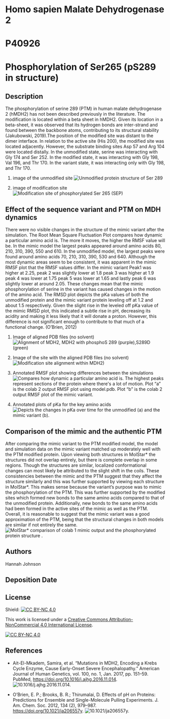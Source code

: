# Homo sapien Malate Dehydrogenase 2
# P40926
# Phosphorylation of Ser265 (pS289 in structure)


## Description

The phosphorylation of serine 289 (PTM) in human malate dehydrogenase 2 (hMDH2) has not been described previously in the literature. The modification is located within a beta sheet in hMDH2. Given its location in a beta-sheet, it was observed that its hydrogen bonds are inter-strand and found between the backbone atoms, contributing to its structural stability (Jakubowski, 2019).The position of the modified site was distant to the dimer interface. In relation to the active site (His 200), the modified site was located adjacently. However, the substrate binding sites Asp 57 and Arg 104 were located distally. In the unmodified state, serine was interacting with Gly 174 and Ser 252. In the modified state, it was interacting with Gly 198, Val 196, and Thr 170. In the variant state, it was interacting only with Gly 198, and Thr 170. 


1. image of the unmodified site
![Unmodified protein structure of Ser 289](images/unmodified_site.png)

2. image of modification site
![Modification site of phosphorylated Ser 265 (SEP)](images/ptm_modified_site.png)


## Effect of the sequence variant and PTM on MDH dynamics

There were no visible changes in the structure of the mimic variant after the simulation. The Root Mean Square Fluctuation Plot compares how dynamic a particular amino acid is. The more it moves, the higher the RMSF value will be. In the mimic model the largest peaks appeared around amino acids 80, 210, 310, 390, 550 and 610. In the unmodified model, the largest peaks were found around amino acids 70, 210, 310, 390, 530 and  640. Although the most dynamic areas seem to be consistent, it was apparent in the mimic RMSF plot that the RMSF values differ. In the mimic variant Peak1 was higher at 2.25, peak 2 was slightly lower at 1.8 peak 3 was higher at 1.9 peak 4 was lower at 1.75 peak 5 was lower at 1.65 and lastly peak 6 was slightly lower at around 2.05. These changes mean that the mimic phosphorylation of serine in the variant has caused changes in the motion of the amino acid. The RMSD plot depicts the pKa values of both the unmodified protein and the mimic variant protein leveling off at 1.2 and about 1.5 respectively. Given the slight rise in the leveled off pKa value of the mimic RMSD plot, this indicated a subtle rise in pH, decreasing its acidity and making it less likely that it will donate a proton. However, this difference is not significant enough to contribute to that much of a functional change. (O’Brien, 2012)


1. Image of aligned PDB files (no solvent)
![Alignment of MDH2, MDH2 with phosphoS 289 (purple),S289D (green)](Images/aligned_PDB_files.jpg)

2. Image of the site with the aligned PDB files (no solvent)
![Modification site alignment within MDH2)](images/modified_site.jpg)

3. Annotated RMSF plot showing differences between the simulations
![Compares how dynamic a particular amino acid is. The highest peaks represent sections of the protein where there's a lot of motion. Plot “a” is the colab 2 output RMSF plot using model.pdb. Plot “b” is the colab 2 output RMSF plot of the mimic variant.](images/rmsf_plot.png)

4. Annotated plots of pKa for the key amino acids
![Depicts the changes in pKa over time for the unmodified (a) and the mimic variant (b).](images/rmsd.png)



## Comparison of the mimic and the authentic PTM

After comparing the mimic variant to the PTM modified model, the model and simulation data on the mimic variant matched up moderately well with the PTM modified protein. Upon viewing both structures in MolStar* the structures did not overlap entirely, but there is complete overlap in some regions. Though the structures are similar, localized conformational changes can most likely be attributed to the slight shift in the coils. These consistencies between the mimic and the PTM suggest that they affect the structure similarly and this was further supported by viewing each structure in MolStar*. This makes sense because the variant’s purpose was to mimic the phosphorylation of the PTM. This was further supported by the modified sites which formed new bonds to the same amino acids compared to that of the unmodified protein. Additionally, new bonds to the same amino acids had been formed in the active sites of the mimic as well as the PTM. Overall, it is reasonable to suggest that the mimic variant was a good approximation of the PTM, being that the structural changes in both models are similar if not entirely the same.
![MolStar* comparison of colab 1 mimic output and the phosphorylated protein structure .](images/mimick_ptm_comparison.jpg)


## Authors

Hannah Johnson

## Deposition Date

## License

Shield: [![CC BY-NC 4.0][cc-by-nc-shield]][cc-by-nc]

This work is licensed under a
[Creative Commons Attribution-NonCommercial 4.0 International License][cc-by-nc].

[![CC BY-NC 4.0][cc-by-nc-image]][cc-by-nc]

[cc-by-nc]: https://creativecommons.org/licenses/by-nc/4.0/
[cc-by-nc-image]: https://licensebuttons.net/l/by-nc/4.0/88x31.png
[cc-by-nc-shield]: https://img.shields.io/badge/License-CC%20BY--NC%204.0-lightgrey.svg


## References

* Ait-El-Mkadem, Samira, et al. “Mutations in MDH2, Encoding a Krebs Cycle Enzyme, Cause Early-Onset Severe Encephalopathy.” American Journal of Human Genetics, vol. 100, no. 1, Jan. 2017, pp. 151–59. PubMed, https://doi.org/10.1016/j.ajhg.2016.11.014.  ![10.1016/j.ajhg.2016.11.014.](https://doi.org/10.1016/j.ajhg.2016.11.014)

* O’Brien, E. P.; Brooks, B. R.; Thirumalai, D. Effects of pH on Proteins: Predictions for Ensemble and Single-Molecule Pulling Experiments. J. Am. Chem. Soc. 2012, 134 (2), 979–987. https://doi.org/10.1021/ja206557y. ![10.1021/ja206557y.](https://doi.org/10.1021/ja206557y)


